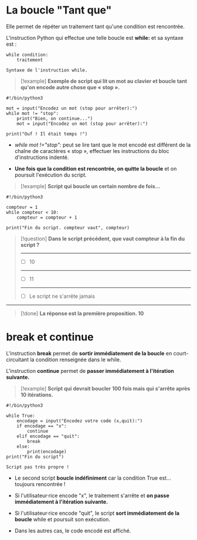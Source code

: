 # La boucle "Tant que"

Elle permet de répéter un traitement tant qu'une condition est rencontrée.

L'instruction Python qui effectue une telle boucle est **while:** et sa syntaxe est :

```
while condition:
    traitement
```
``Syntaxe de l'instruction while.``

>[!example] **Exemple de script qui lit un mot au clavier et boucle tant qu'on encode autre chose que « stop ».**
```
#!/bin/python3

mot = input("Encodez un mot (stop pour arrêter):")
while mot != "stop":
    print("Bien, on continue...")
    mot = input("Encodez un mot (stop pour arrêter):")

print("Ouf ! Il était temps !")
```

 - *while mot !="stop":* peut se lire tant que le mot encodé est différent de la chaîne de caractères « stop », effectuer les instructions du bloc d'instructions indenté.

- **Une fois que la condition est rencontrée, on quitte la boucle** et on poursuit l'exécution du script.

>[!example] **Script qui boucle un certain nombre de fois...**
```
#!/bin/python3

compteur = 1
while compteur < 10:
    compteur = compteur + 1

print("Fin du script. compteur vaut", compteur)
```

>[!question] **Dans le script précédent, que vaut compteur à la fin du script ?**
>___________
>- [ ] 10
>_____________
>- [ ] 11
>________________
>- [ ] Le script ne s'arrête jamais
___________________


>[!done] **La réponse est la première proposition.
>10**


# break et continue

L'instruction **break** permet de **sortir immédiatement de la boucle** en court-circuitant la condition renseignée dans le while.

L'instruction **continue** permet de **passer immédiatement à l'itération suivante.**

>[!example] **Script qui devrait boucler 100 fois mais qui s'arrête après 10 itérations.**
```
#!/bin/python3

while True:
    encodage = input("Encodez votre code (x,quit):")
    if encodage == "x":
        continue
    elif encodage == "quit":
        break
    else:
        print(encodage)
print("Fin du script")
```
``Script pas très propre !``

- Le second script **boucle indéfiniment** car la condition True est... toujours rencontrée !

- Si l'utilisateur·rice encode "x", le traitement s'arrête et **on passe immédiatement à l'itération suivante.**

- Si l'utilisateur·rice encode "quit", le script **sort immédiatement de la boucle** while et poursuit son exécution.

- Dans les autres cas, le code encodé est affiché.

